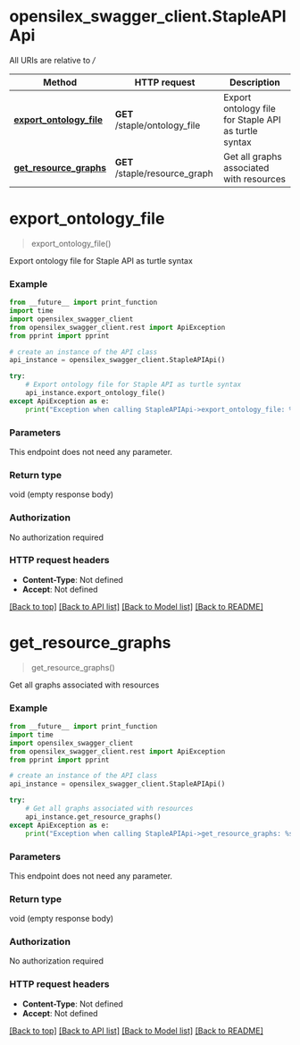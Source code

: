 # opensilex_swagger_client.StapleAPIApi

All URIs are relative to */*

Method | HTTP request | Description
------------- | ------------- | -------------
[**export_ontology_file**](StapleAPIApi.md#export_ontology_file) | **GET** /staple/ontology_file | Export ontology file for Staple API as turtle syntax
[**get_resource_graphs**](StapleAPIApi.md#get_resource_graphs) | **GET** /staple/resource_graph | Get all graphs associated with resources

# **export_ontology_file**
> export_ontology_file()

Export ontology file for Staple API as turtle syntax

### Example
```python
from __future__ import print_function
import time
import opensilex_swagger_client
from opensilex_swagger_client.rest import ApiException
from pprint import pprint

# create an instance of the API class
api_instance = opensilex_swagger_client.StapleAPIApi()

try:
    # Export ontology file for Staple API as turtle syntax
    api_instance.export_ontology_file()
except ApiException as e:
    print("Exception when calling StapleAPIApi->export_ontology_file: %s\n" % e)
```

### Parameters
This endpoint does not need any parameter.

### Return type

void (empty response body)

### Authorization

No authorization required

### HTTP request headers

 - **Content-Type**: Not defined
 - **Accept**: Not defined

[[Back to top]](#) [[Back to API list]](../README.md#documentation-for-api-endpoints) [[Back to Model list]](../README.md#documentation-for-models) [[Back to README]](../README.md)

# **get_resource_graphs**
> get_resource_graphs()

Get all graphs associated with resources

### Example
```python
from __future__ import print_function
import time
import opensilex_swagger_client
from opensilex_swagger_client.rest import ApiException
from pprint import pprint

# create an instance of the API class
api_instance = opensilex_swagger_client.StapleAPIApi()

try:
    # Get all graphs associated with resources
    api_instance.get_resource_graphs()
except ApiException as e:
    print("Exception when calling StapleAPIApi->get_resource_graphs: %s\n" % e)
```

### Parameters
This endpoint does not need any parameter.

### Return type

void (empty response body)

### Authorization

No authorization required

### HTTP request headers

 - **Content-Type**: Not defined
 - **Accept**: Not defined

[[Back to top]](#) [[Back to API list]](../README.md#documentation-for-api-endpoints) [[Back to Model list]](../README.md#documentation-for-models) [[Back to README]](../README.md)

